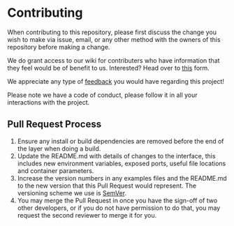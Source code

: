 # Contributing

When contributing to this repository, please first discuss the change you wish to make via issue,
email, or any other method with the owners of this repository before making a change. 

We do grant access to our wiki for contributers who have information that they feel would be of benefit to us. Interested? Head over to [this](https://goo.gl/forms/ptLpV9lEdjMCuG282) form.

We appreciate any type of [feedback](https://goo.gl/forms/LIuskdyumqWGm0gH3) you would have regarding this project!

Please note we have a code of conduct, please follow it in all your interactions with the project.

## Pull Request Process

1. Ensure any install or build dependencies are removed before the end of the layer when doing a
   build.
2. Update the README.md with details of changes to the interface, this includes new environment
   variables, exposed ports, useful file locations and container parameters.
3. Increase the version numbers in any examples files and the README.md to the new version that this
   Pull Request would represent. The versioning scheme we use is [SemVer](http://semver.org/).
4. You may merge the Pull Request in once you have the sign-off of two other developers, or if you
   do not have permission to do that, you may request the second reviewer to merge it for you.


